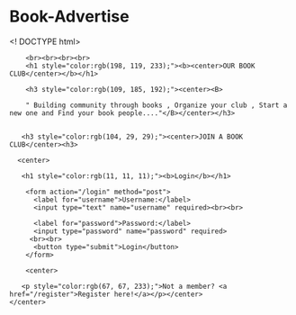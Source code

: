 # Book-Advertise
<! DOCTYPE html>
<html>
<head>
    <title>webpage</title>
    <link rel="stylesheet" href="bk.css">
</head>
<body background="C:\Users\ADMIN\Pictures\pp.png">
        
        <br><br><br><br>
        <h1 style="color:rgb(198, 119, 233);"><b><center>OUR BOOK CLUB</center></b></h1>
        
        <h3 style="color:rgb(109, 185, 192);"><center><B>
            
        " Building community through books , Organize your club , Start a new one and Find your book people...."</B></center></h3>
        
            
       <h3 style="color:rgb(104, 29, 29);"><center>JOIN A BOOK CLUB</center><h3>

      <center>
            
       <h1 style="color:rgb(11, 11, 11);"><b>Login</b></h1>
       
        <form action="/login" method="post">
          <label for="username">Username:</label>
          <input type="text" name="username" required><br><br>
      
          <label for="password">Password:</label>
          <input type="password" name="password" required>
         <br><br>
          <button type="submit">Login</button>
        </form>
      
        <center>
            
       <p style="color:rgb(67, 67, 233);">Not a member? <a href="/register">Register here!</a></p></center>
    </center>
</body>
</html>
